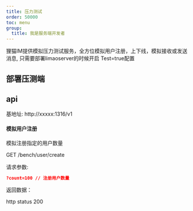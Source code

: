 ```yaml
---
title: 压力测试
order: 50000
toc: menu
group:
  title: 我是服务端开发者
---
```


狸猫IM提供模拟压力测试服务，全方位模拟用户注册，上下线，模拟接收或发送消息, 只需要部署limaoserver的时候开启 Test=true配置


## 部署压测端


## api

基地址: http://xxxxx:1316/v1

#### 模拟用户注册

模拟注册指定的用户数量

GET /bench/user/create

请求参数:

```json
?count=100 // 注册用户数量

```

返回数据：

http status 200

